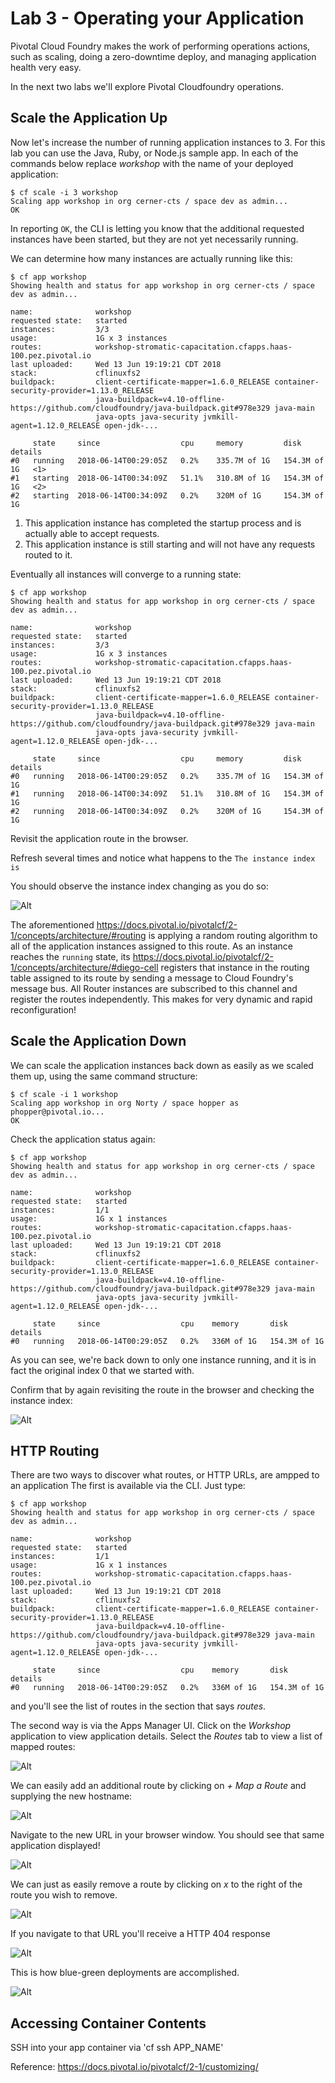 # Lab 3 - Operating your Application

Pivotal Cloud Foundry makes the work of performing operations actions, such as scaling, doing a zero-downtime deploy, and managing application health very easy.

In the next two labs we'll explore Pivotal Cloudfoundry operations.

## Scale the Application Up

Now let's increase the number of running application instances to 3.  For this lab you can use the Java, Ruby, or Node.js sample app.  In each of the commands below replace _workshop_ with the name of your deployed application:

~~~~
$ cf scale -i 3 workshop
Scaling app workshop in org cerner-cts / space dev as admin...
OK
~~~~

In reporting `OK`, the CLI is letting you know that the additional requested instances have been started, but they are not yet necessarily running.

We can determine how many instances are actually running like this:

~~~~
$ cf app workshop
Showing health and status for app workshop in org cerner-cts / space dev as admin...

name:              workshop
requested state:   started
instances:         3/3
usage:             1G x 3 instances
routes:            workshop-stromatic-capacitation.cfapps.haas-100.pez.pivotal.io
last uploaded:     Wed 13 Jun 19:19:21 CDT 2018
stack:             cflinuxfs2
buildpack:         client-certificate-mapper=1.6.0_RELEASE container-security-provider=1.13.0_RELEASE
                   java-buildpack=v4.10-offline-https://github.com/cloudfoundry/java-buildpack.git#978e329 java-main
                   java-opts java-security jvmkill-agent=1.12.0_RELEASE open-jdk-...

     state     since                  cpu     memory         disk           details
#0   running   2018-06-14T00:29:05Z   0.2%    335.7M of 1G   154.3M of 1G   <1>
#1   starting  2018-06-14T00:34:09Z   51.1%   310.8M of 1G   154.3M of 1G   <2>
#2   starting  2018-06-14T00:34:09Z   0.2%    320M of 1G     154.3M of 1G
~~~~
1. This application instance has completed the startup process and is actually able to accept requests.
2. This application instance is still starting and will not have any requests routed to it.

Eventually all instances will converge to a running state:

~~~~
$ cf app workshop
Showing health and status for app workshop in org cerner-cts / space dev as admin...

name:              workshop
requested state:   started
instances:         3/3
usage:             1G x 3 instances
routes:            workshop-stromatic-capacitation.cfapps.haas-100.pez.pivotal.io
last uploaded:     Wed 13 Jun 19:19:21 CDT 2018
stack:             cflinuxfs2
buildpack:         client-certificate-mapper=1.6.0_RELEASE container-security-provider=1.13.0_RELEASE
                   java-buildpack=v4.10-offline-https://github.com/cloudfoundry/java-buildpack.git#978e329 java-main
                   java-opts java-security jvmkill-agent=1.12.0_RELEASE open-jdk-...

     state     since                  cpu     memory         disk           details
#0   running   2018-06-14T00:29:05Z   0.2%    335.7M of 1G   154.3M of 1G   
#1   running   2018-06-14T00:34:09Z   51.1%   310.8M of 1G   154.3M of 1G   
#2   running   2018-06-14T00:34:09Z   0.2%    320M of 1G     154.3M of 1G
~~~~

Revisit the application route in the browser.

Refresh several times and notice what happens to the `The instance index is`

You should observe the instance index changing as you do so:

![Alt](lab.png)

The aforementioned https://docs.pivotal.io/pivotalcf/2-1/concepts/architecture/#routing is applying a random routing algorithm to all of the application instances assigned to this route.
As an instance reaches the `running` state, its https://docs.pivotal.io/pivotalcf/2-1/concepts/architecture/#diego-cell registers that instance in the routing table assigned to its route by sending a message to Cloud Foundry's message bus.
All Router instances are subscribed to this channel and register the routes independently. This makes for very dynamic and rapid reconfiguration!

## Scale the Application Down

We can scale the application instances back down as easily as we scaled them up, using the same command structure:
~~~~
$ cf scale -i 1 workshop
Scaling app workshop in org Norty / space hopper as phopper@pivotal.io...
OK
~~~~

Check the application status again:
~~~~
$ cf app workshop
Showing health and status for app workshop in org cerner-cts / space dev as admin...

name:              workshop
requested state:   started
instances:         1/1
usage:             1G x 1 instances
routes:            workshop-stromatic-capacitation.cfapps.haas-100.pez.pivotal.io
last uploaded:     Wed 13 Jun 19:19:21 CDT 2018
stack:             cflinuxfs2
buildpack:         client-certificate-mapper=1.6.0_RELEASE container-security-provider=1.13.0_RELEASE
                   java-buildpack=v4.10-offline-https://github.com/cloudfoundry/java-buildpack.git#978e329 java-main
                   java-opts java-security jvmkill-agent=1.12.0_RELEASE open-jdk-...

     state     since                  cpu    memory       disk           details
#0   running   2018-06-14T00:29:05Z   0.2%   336M of 1G   154.3M of 1G
~~~~

As you can see, we're back down to only one instance running, and it is in fact the original index 0 that we started with.

Confirm that by again revisiting the route in the browser and checking the instance index:

![Alt](lab1.png)

## HTTP Routing

There are two ways to discover what routes, or HTTP URLs, are ampped to an application
The first is available via the CLI. Just type:

~~~~
$ cf app workshop
Showing health and status for app workshop in org cerner-cts / space dev as admin...

name:              workshop
requested state:   started
instances:         1/1
usage:             1G x 1 instances
routes:            workshop-stromatic-capacitation.cfapps.haas-100.pez.pivotal.io
last uploaded:     Wed 13 Jun 19:19:21 CDT 2018
stack:             cflinuxfs2
buildpack:         client-certificate-mapper=1.6.0_RELEASE container-security-provider=1.13.0_RELEASE
                   java-buildpack=v4.10-offline-https://github.com/cloudfoundry/java-buildpack.git#978e329 java-main
                   java-opts java-security jvmkill-agent=1.12.0_RELEASE open-jdk-...

     state     since                  cpu    memory       disk           details
#0   running   2018-06-14T00:29:05Z   0.2%   336M of 1G   154.3M of 1G
~~~~

and you'll see the list of routes in the section that says _routes_.

The second way is via the Apps Manager UI.  Click on the _Workshop_ application to view application details.  Select the _Routes_ tab to view a list of mapped routes:

![Alt](lab2.png)

We can easily add an additional route by clicking on _+ Map a Route_ and supplying the new hostname:

![Alt](lab3.png)

Navigate to the new URL in your browser window.  You should see that same application displayed!

![Alt](lab4.png)

We can just as easily remove a route by clicking on _x_ to the right of the route you wish to remove.

![Alt](lab5.png)

If you navigate to that URL you'll receive a HTTP 404 response

![Alt](lab6.png)

This is how blue-green deployments are accomplished.

![Alt](blue-green.png)

## Accessing Container Contents

SSH into your app container via 'cf ssh APP_NAME' 

Reference: https://docs.pivotal.io/pivotalcf/2-1/customizing/
